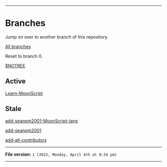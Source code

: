 
***

# Branches

Jump on over to another branch of this repository.

[All branches](https://github.com/seanpm2001/Learn-MoonScript/branches/)

Reset to branch 0.

[$NOTREE](https://github.com/seanpm2001/Learn-MoonScript/)

## Active

[Learn-MoonScript](https://github.com/seanpm2001/Learn-MoonScript/tree/Learn-MoonScript/)

## Stale

[add-seanpm2001-MoonScript-lang](https://github.com/seanpm2001/Learn-MoonScript/tree/all-contributors/add-seanpm2001-MoonScript-lang/)

[add-seanpm2001](https://github.com/seanpm2001/Learn-MoonScript/tree/all-contributors/add-seanpm2001/)

[add-all-contributors](https://github.com/seanpm2001/Learn-MoonScript/tree/all-contributors/add-all-contributors/)

***

**File version:** `1 (2022, Monday, April 4th at 8:34 pm)`

***
